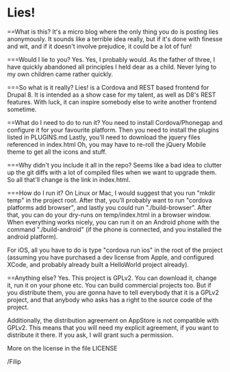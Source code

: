 Lies!
=====

==What is this?
It's a micro blog where the only thing you do is posting lies anonymously. It
sounds like a terrible idea really, but if it's done with finesse and wit, and
if it doesn't involve prejudice, it could be a lot of fun!

===Would I lie to you?
Yes. Yes, I probably would. As the father of three, I have quickly abandoned 
all principles I held dear as a child. Never lying to my own children came
rather quickly.

===So what is it really?
Lies! is a Cordova and REST based frontend for Drupal 8. It is intended as a 
show case for my talent, as well as D8's REST features. With luck, it can 
inspire somebody else to write another frontend sometime.

==What do I need to do to run it?
You need to install Cordova/Phonegap and configure it for your favourite
platform. Then you need to install the plugins listed in PLUGINS.md
Lastly, you'll need to download the jquery files referenced in index.html
Oh, you may have to re-roll the jQuery Mobile theme to get all the icons and
stuff.

===Why didn't you include it all in the repo?
Seems like a bad idea to clutter up the git diffs with a lot of compiled 
files when we want to upgrade them. So all that'll change is the link in 
index.html.

===How do I run it?
On Linux or Mac, I would suggest that you run "mkdir temp" in the project root.
After that, you'll probably want to run "cordova platforms add browser", and
lastly you could run "./build-browser". After that, you can do your dry-runs
on temp/index.html in a browser window. When everything works nicely, you can
run it on an Android phone with the command "./build-android" (if the phone is
connected, and you installed the android platform).

For iOS, all you have to do is type "cordova run ios" in the root of the
project (assuming you have purchased a dev license from Apple, and configured
XCode, and probably already built a HelloWorld project already).

==Anything else?
Yes. This project is GPLv2. You can download it, change it, run it on your
phone etc. You can build commercial projects too. But if you distribute them,
you are gonna have to tell everybody that it is a GPLv2 project, and that 
anybody who asks has a right to the source code of the project.

Additionally, the distribution agreement on AppStore is not compatible with
GPLv2. This means that you will need my explicit agreement, if you want to
distribute it there. If you ask, I will grant such a permission.

More on the license in the file LICENSE

/Filip
